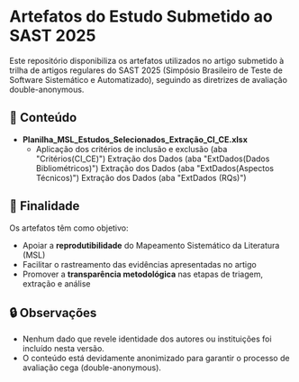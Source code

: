 # Artefatos do Estudo Submetido ao SAST 2025

Este repositório disponibiliza os artefatos utilizados no artigo submetido à trilha de artigos regulares do SAST 2025 (Simpósio Brasileiro de Teste de Software Sistemático e Automatizado), seguindo as diretrizes de avaliação double-anonymous.

## 📁 Conteúdo

- **Planilha_MSL_Estudos_Selecionados_Extração_CI_CE.xlsx**
  - Aplicação dos critérios de inclusão e exclusão (aba "Critérios(CI_CE)")
    Extração dos Dados (aba "ExtDados(Dados Bibliométricos)")
    Extração dos Dados (aba "ExtDados(Aspectos Técnicos)")
    Extração dos Dados (aba "ExtDados (RQs)")

## 🎯 Finalidade

Os artefatos têm como objetivo:

- Apoiar a **reprodutibilidade** do Mapeamento Sistemático da Literatura (MSL)
- Facilitar o rastreamento das evidências apresentadas no artigo
- Promover a **transparência metodológica** nas etapas de triagem, extração e análise

## 🔒 Observações

- Nenhum dado que revele identidade dos autores ou instituições foi incluído nesta versão.
- O conteúdo está devidamente anonimizado para garantir o processo de avaliação cega (double-anonymous).
